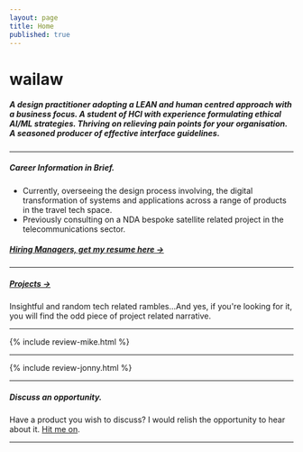 ```yaml
---
layout: page
title: Home
published: true
---
```


# wailaw

##### A design practitioner adopting a LEAN and human centred approach with a business focus. A student of HCI with experience formulating ethical AI/ML strategies. Thriving on relieving pain points for your organisation. A seasoned producer of effective interface guidelines.

---

##### Career Information in Brief.

- Currently, overseeing the design process involving, the digital transformation of systems and applications across a range of products in the travel tech space.
- Previously consulting on a NDA bespoke satellite related project in the telecommunications sector.

##### [Hiring Managers, get my resume here &rarr;](/docs/WaiLaw-SeniorDesigner-ProductUXUI-CV.pdf/)

---

##### [Projects &rarr;](/workandnotes/)
Insightful and random tech related rambles...And yes, if you're looking for it, you will find the odd piece of project related narrative.

---

{% include review-mike.html %}

<!-- ##### [Read about how my CMS experience could add value to your organisation &rarr;](/wailaw-umbraco-certified-expert/) -->

---

{% include review-jonny.html %}

---

##### Discuss an opportunity.

Have a product you wish to discuss? I would relish the opportunity to hear about it. [Hit me on](mailto:hello@wailaw.me).

---
